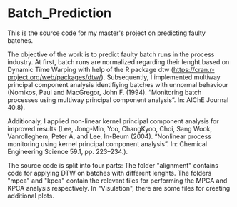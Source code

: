 # Batch_Prediction
This is the source code for my master's project on predicting faulty batches.

The objective of the work is to predict faulty batch runs in the process industry. 
At first, batch runs are normalized regarding their lenght based on Dynamic Time Warping with help of the R package dtw (https://cran.r-project.org/web/packages/dtw/). Subsequently, I implemented multiway principal component analysis identifiying batches with unnormal behaviour (Nomikos, Paul and MacGregor, John F. (1994). “Monitoring batch processes using multiway principal component analysis”. In: AIChE Journal 40.8).

Additionaly, I applied non-linear kernel principal component analysis for improved results (Lee, Jong-Min, Yoo, ChangKyoo, Choi, Sang Wook, Vanrolleghem, Peter A, and Lee, In-Beum (2004). “Nonlinear process monitoring using kernel principal component analysis”. In: Chemical Engineering Science 59.1, pp. 223–234.).

The source code is split into four parts:
The folder "alignment" contains code for applying DTW on batches with different lenghts. The folders "mpca" and "kpca" contain the relevant files for performing the MPCA and KPCA analysis respectively. In "Visulation", there are some files for creating additional plots.
